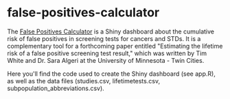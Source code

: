 # false-positives-calculator

The [False Positives Calculator](https://falsepositives.shinyapps.io/calculator) is a Shiny dashboard about the cumulative risk of false positives in screening tests for cancers and STDs. It is a complementary tool for a forthcoming paper entitled "Estimating the lifetime risk of a false positive screening test result," which was written by Tim White and Dr. Sara Algeri at the University of Minnesota - Twin Cities.

Here you'll find the code used to create the Shiny dashboard (see app.R), as well as the data files (studies.csv, lifetimetests.csv, subpopulation_abbreviations.csv).
